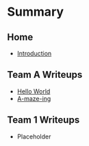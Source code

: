 # Summary

## Home

* [Introduction](README.md)

## Team A Writeups

* [Hello World](team-a-writeups/hello-world.md)
* [A-maze-ing](team-a-writeups/a-maze-ing.md)

## Team 1 Writeups

* Placeholder

